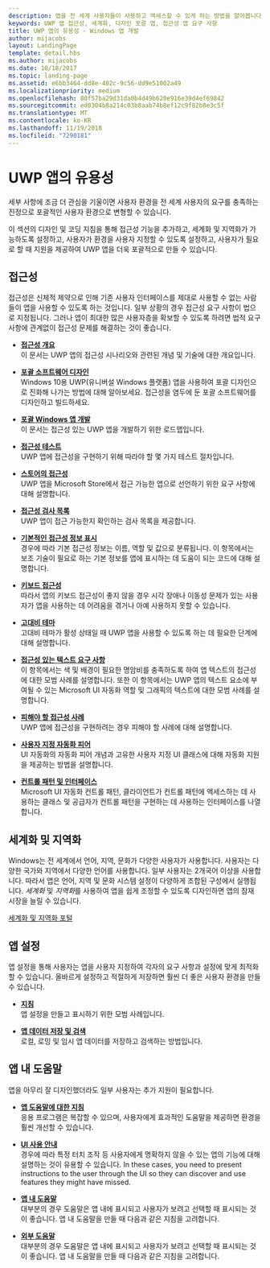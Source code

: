 ```yaml
---
description: 앱을 전 세계 사용자들이 사용하고 액세스할 수 있게 하는 방법을 알아봅니다.
keywords: UWP 앱 접근성, 세계화, 디자인 포괄 앱, 접근성 앱 요구 사항
title: UWP 앱의 유용성 - Windows 앱 개발
author: mijacobs
layout: LandingPage
template: detail.hbs
ms.author: mijacobs
ms.date: 10/18/2017
ms.topic: landing-page
ms.assetid: e6bb3464-dd8e-402c-9c56-dd9e51002a49
ms.localizationpriority: medium
ms.openlocfilehash: 80f57ba29d31da0b4d49b620e916e39d4ef69842
ms.sourcegitcommit: ed0304b8a214c03b8aab74b8ef12c9f82b8e3c5f
ms.translationtype: MT
ms.contentlocale: ko-KR
ms.lasthandoff: 11/19/2018
ms.locfileid: "7290181"
---
```

# <a name="usability-for-uwp-apps"></a>UWP 앱의 유용성



세부 사항에 조금 더 관심을 기울이면 사용자 환경을 전 세계 사용자의 요구를 충족하는 진정으로 포괄적인 사용자 환경으로 변형할 수 있습니다.

이 섹션의 디자인 및 코딩 지침을 통해 접근성 기능을 추가하고, 세계화 및 지역화가 가능하도록 설정하고, 사용자가 환경을 사용자 지정할 수 있도록 설정하고, 사용자가 필요로 할 때 지원을 제공하여 UWP 앱을 더욱 포괄적으로 만들 수 있습니다.


## <a name="accessiblity"></a>접근성

접근성은 신체적 제약으로 인해 기존 사용자 인터페이스를 제대로 사용할 수 없는 사람들이 앱을 사용할 수 있도록 하는 것입니다. 일부 상황의 경우 접근성 요구 사항이 법으로 지정됩니다. 그러나 앱이 최대한 많은 사용자층을 확보할 수 있도록 하려면 법적 요구 사항에 관계없이 접근성 문제를 해결하는 것이 좋습니다.

<ul class="panelContent cardsH" style="margin-left: 1px">
    <li>
        <div class="cardSize">
            <div class="cardPadding">
                <div class="card">
                    <div class="cardText">
<p><b><a href="../accessibility/accessibility-overview.md">접근성 개요</a></b> <br/> 이 문서는 UWP 앱의 접근성 시나리오와 관련된 개념 및 기술에 대한 개요입니다.</p>
                    </div>
                </div>
            </div>
        </div>
    </li>
    <li>
        <div class="cardSize">
            <div class="cardPadding">
                <div class="card">
                    <div class="cardText">
<p><b><a href="../accessibility/designing-inclusive-software.md">포괄 소프트웨어 디자인</a></b><br/>Windows 10용 UWP(유니버설 Windows 플랫폼) 앱을 사용하여 포괄 디자인으로 진화해 나가는 방법에 대해 알아보세요.  접근성을 염두에 둔 포괄 소프트웨어를 디자인하고 빌드하세요.</p>
                    </div>
                </div>
            </div>
        </div>
    </li>
    <li>
        <div class="cardSize">
            <div class="cardPadding">
                <div class="card">
                    <div class="cardText">
<p><b><a href="../accessibility/developing-inclusive-windows-apps.md">포괄 Windows 앱 개발</a></b><br/> 이 문서는 접근성 있는 UWP 앱을 개발하기 위한 로드맵입니다.</p>
                    </div>
                </div>
            </div>
        </div>
    </li> 
    <li>
        <div class="cardSize">
            <div class="cardPadding">
                <div class="card">
                    <div class="cardText">
<p><b><a href="../accessibility/accessibility-testing.md">접근성 테스트</a> </b><br/>UWP 앱에 접근성을 구현하기 위해 따라야 할 몇 가지 테스트 절차입니다.</p>
                    </div>
                </div>
            </div>
        </div>
    </li>
    <li>
        <div class="cardSize">
            <div class="cardPadding">
                <div class="card">
                    <div class="cardText">
<p><b><a href="../accessibility/accessibility-in-the-store.md">스토어의 접근성</a></b><br/>UWP 앱을 Microsoft Store에서 접근 가능한 앱으로 선언하기 위한 요구 사항에 대해 설명합니다.</p>
                    </div>
                </div>
            </div>
        </div>
    </li>
    <li>
        <div class="cardSize">
            <div class="cardPadding">
                <div class="card">
                    <div class="cardText">
<p><b><a href="../accessibility/accessibility-checklist.md">접근성 검사 목록</a></b><br/>UWP 앱이 접근 가능한지 확인하는 검사 목록을 제공합니다.</p>
                    </div>
                </div>
            </div>
        </div>
    </li>        
    <li>
        <div class="cardSize">
            <div class="cardPadding">
                <div class="card">
                    <div class="cardText">
<p><b><a href="../accessibility/basic-accessibility-information.md">기본적인 접근성 정보 표시</a></b><br/>경우에 따라 기본 접근성 정보는 이름, 역할 및 값으로 분류됩니다. 이 항목에서는 보조 기술이 필요로 하는 기본 정보를 앱에 표시하는 데 도움이 되는 코드에 대해 설명합니다.</p>
                    </div>
                </div>
            </div>
        </div>
    </li> 
    <li>
        <div class="cardSize">
            <div class="cardPadding">
                <div class="card">
                    <div class="cardText">
<p><b><a href="../accessibility/keyboard-accessibility.md">키보드 접근성</a></b><br/>따라서 앱의 키보드 접근성이 좋지 않을 경우 시각 장애나 이동성 문제가 있는 사용자가 앱을 사용하는 데 어려움을 겪거나 아예 사용하지 못할 수 있습니다.</p>
                    </div>
                </div>
            </div>
        </div>
    </li> 
    <li>
        <div class="cardSize">
            <div class="cardPadding">
                <div class="card">
                    <div class="cardText">
<p><b><a href="../accessibility/high-contrast-themes.md">고대비 테마</a></b><br/>고대비 테마가 활성 상태일 때 UWP 앱을 사용할 수 있도록 하는 데 필요한 단계에 대해 설명합니다. </p>
                    </div>
                </div>
            </div>
        </div>
    </li>         
    <li>
        <div class="cardSize">
            <div class="cardPadding">
                <div class="card">
                    <div class="cardText">
<p><b><a href="../accessibility/accessible-text-requirements.md">접근성 있는 텍스트 요구 사항</a></b><br/>이 항목에서는 색 및 배경이 필요한 명암비를 충족하도록 하여 앱 텍스트의 접근성에 대한 모범 사례를 설명합니다. 또한 이 항목에서는 UWP 앱의 텍스트 요소에 부여될 수 있는 Microsoft UI 자동화 역할 및 그래픽의 텍스트에 대한 모범 사례를 설명합니다.</p>                    
                    </div>
                </div>
            </div>
        </div>
    </li>     
    <li>
        <div class="cardSize">
            <div class="cardPadding">
                <div class="card">
                    <div class="cardText">
<p><b><a href="../accessibility/practices-to-avoid.md">피해야 할 접근성 사례</a></b><br/>UWP 앱에 접근성을 구현하려는 경우 피해야 할 사례에 대해 설명합니다.</p>                    
                    </div>
                </div>
            </div>
        </div>
    </li>     
    <li>
        <div class="cardSize">
            <div class="cardPadding">
                <div class="card">
                    <div class="cardText">
<p><b><a href="../accessibility/custom-automation-peers.md">사용자 지정 자동화 피어</a></b><br/>UI 자동화의 자동화 피어 개념과 고유한 사용자 지정 UI 클래스에 대해 자동화 지원을 제공하는 방법을 설명합니다.</p>                    
                    </div>
                </div>
            </div>
        </div>
    </li>     
    <li>
        <div class="cardSize">
            <div class="cardPadding">
                <div class="card">
                    <div class="cardText">
<p><b><a href="../accessibility/control-patterns-and-interfaces.md">컨트롤 패턴 및 인터페이스</a></b><br/>Microsoft UI 자동화 컨트롤 패턴, 클라이언트가 컨트롤 패턴에 액세스하는 데 사용하는 클래스 및 공급자가 컨트롤 패턴을 구현하는 데 사용하는 인터페이스를 나열합니다.</p>                    
                    </div>
                </div>
            </div>
        </div>
    </li>     
</ul>


## <a name="globalization-and-localization"></a>세계화 및 지역화

Windows는 전 세계에서 언어, 지역, 문화가 다양한 사용자가 사용합니다. 사용자는 다양한 국가와 지역에서 다양한 언어를 사용합니다. 일부 사용자는 2개국어 이상을 사용합니다. 따라서 앱은 언어, 지역 및 문화 시스템 설정이 다양하게 조합된 구성에서 실행됩니다. *세계화* 및 *지역화*를 사용하여 앱을 쉽게 조정할 수 있도록 디자인하면 앱의 잠재 시장을 늘릴 수 있습니다.

<a href="../globalizing/globalizing-portal.md">세계화 및 지역화 포털</a>

## <a name="app-settings"></a>앱 설정

앱 설정을 통해 사용자는 앱을 사용자 지정하여 각자의 요구 사항과 설정에 맞게 최적화할 수 있습니다. 올바르게 설정하고 적절하게 저장하면 훨씬 더 좋은 사용자 환경을 만들 수 있습니다.

<ul class="panelContent cardsH" style="margin-left: 1px">
    <li>
        <div class="cardSize">
            <div class="cardPadding">
                <div class="card">
                    <div class="cardText">
<p><b><a href="../app-settings/guidelines-for-app-settings.md">지침</a></b><br/>앱 설정을 만들고 표시하기 위한 모범 사례입니다.</p>
                    </div>
                </div>
            </div>
        </div>
    </li>
    <li>
        <div class="cardSize">
            <div class="cardPadding">
                <div class="card">
                    <div class="cardText">
<p><b><a href="../app-settings/store-and-retrieve-app-data.md">앱 데이터 저장 및 검색</a></b><br/>로컬, 로밍 및 임시 앱 데이터를 저장하고 검색하는 방법입니다.</p>
                    </div>
                </div>
            </div>
        </div>
    </li>
</ul>


## <a name="in-app-help"></a>앱 내 도움말
앱을 아무리 잘 디자인했더라도 일부 사용자는 추가 지원이 필요합니다.

<ul class="panelContent cardsH" style="margin-left: 1px">
    <li>
        <div class="cardSize">
            <div class="cardPadding">
                <div class="card">
                    <div class="cardText">
<p><b><a href="../in-app-help/guidelines-for-app-help.md">앱 도움말에 대한 지침</a></b><br/>응용 프로그램은 복잡할 수 있으며, 사용자에게 효과적인 도움말을 제공하면 환경을 훨씬 개선할 수 있습니다.
</p>
                    </div>
                </div>
            </div>
        </div>
    </li>
    <li>
        <div class="cardSize">
            <div class="cardPadding">
                <div class="card">
                    <div class="cardText">
<p><b><a href="../in-app-help/instructional-ui.md">UI 사용 안내</a></b><br/>경우에 따라 특정 터치 조작 등 사용자에게 명확하지 않을 수 있는 앱의 기능에 대해 설명하는 것이 유용할 수 있습니다. In these cases, you need to present instructions to the user through the UI so they can discover and use features they might have missed.</p>
                    </div>
                </div>
            </div>
        </div>
    </li>
    <li>
        <div class="cardSize">
            <div class="cardPadding">
                <div class="card">
                    <div class="cardText">
<p><b><a href="../in-app-help/in-app-help.md">앱 내 도움말</a></b><br/>대부분의 경우 도움말은 앱 내에 표시되고 사용자가 보려고 선택할 때 표시되는 것이 좋습니다. 앱 내 도움말을 만들 때 다음과 같은 지침을 고려합니다.</p>
                    </div>
                </div>
            </div>
        </div>
    </li>
    <li>
        <div class="cardSize">
            <div class="cardPadding">
                <div class="card">
                    <div class="cardText">
<p><b><a href="../in-app-help/external-help.md">외부 도움말</a></b><br/>대부분의 경우 도움말은 앱 내에 표시되고 사용자가 보려고 선택할 때 표시되는 것이 좋습니다. 앱 내 도움말을 만들 때 다음과 같은 지침을 고려합니다.</p>
                    </div>
                </div>
            </div>
        </div>
    </li>        
</ul>

